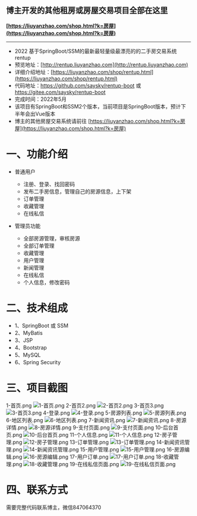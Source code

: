 ## 博主开发的其他租房或房屋交易项目全部在这里
**[https://liuyanzhao.com/shop.html?k=房屋](https://liuyanzhao.com/shop.html?k=房屋)**  
- -------------------------------------------------------------------------------
- 2022 基于SpringBoot/SSM的最新最轻量级最漂亮的的二手房交易系统 rentup
- 预览地址：[http://rentup.liuyanzhao.com](http://rentup.liuyanzhao.com)
- 详细介绍地址：[https://liuyanzhao.com/shop/rentup.html](https://liuyanzhao.com/shop/rentup.html)
- 代码地址：https://github.com/saysky/rentup-boot 或 https://gitee.com/saysky/rentup-boot
- 完成时间：2022年5月
- 该项目有SpringBoot和SSM2个版本，当前项目是SpringBoot版本，预计下半年会出Vue版本
- 博主的其他房屋交易系统请前往 [https://liuyanzhao.com/shop.html?k=房屋](https://liuyanzhao.com/shop.html?k=房屋)

# 一、功能介绍
- 普通用户
  - 注册、登录、找回密码
  - 发布二手房信息，管理自己的房源信息，上下架
  - 订单管理
  - 收藏管理
  - 在线私信

- 管理员功能
  - 全部房源管理，审核房源
  - 全部订单管理
  - 收藏管理
  - 用户管理
  - 新闻管理
  - 在线私信
  - 个人信息，修改密码


# 二、技术组成
- 1、SpringBoot 或 SSM
- 2、MyBatis
- 3、JSP
- 4、Bootstrap
- 5、MySQL
- 6、Spring Security


# 三、项目截图
1-首页.png
![1-首页.png](img/1-首页.png)
2-首页2.png
![2-首页2.png](img/2-首页2.png)
3-首页3.png
![3-首页3.png](img/3-首页3.png)
4-登录.png
![4-登录.png](img/4-登录.png)
5-房源列表.png
![5-房源列表.png](img/5-房源列表.png)
6-地区列表.png
![6-地区列表.png](img/6-地区列表.png)
7-新闻资讯.png
![7-新闻资讯.png](img/7-新闻资讯.png)
8-房源详情.png
![8-房源详情.png](img/8-房源详情.png)
9-支付页面.png
![9-支付页面.png](img/9-支付页面.png)
10-后台首页.png
![10-后台首页.png](img/10-后台首页.png)
11-个人信息.png
![11-个人信息.png](img/11-个人信息.png)
12-房子管理.png
![12-房子管理.png](img/12-房子管理.png)
13-订单管理.png
![13-订单管理.png](img/13-订单管理.png)
14-新闻资讯管理.png
![14-新闻资讯管理.png](img/14-新闻资讯管理.png)
15-用户管理.png
![15-用户管理.png](img/15-用户管理.png)
16-房源编辑.png
![16-房源编辑.png](img/16-房源编辑.png)
17-用户订单.png
![17-用户订单.png](img/17-用户订单.png)
18-收藏管理.png
![18-收藏管理.png](img/18-收藏管理.png)
19-在线私信页面.png
![19-在线私信页面.png](img/19-在线私信页面.png)


# 四、联系方式
需要完整代码联系博主，微信847064370



